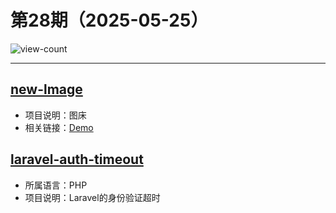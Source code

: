# 第28期（2025-05-25）

![view-count](https://count.getloli.com/@xiaoxuan6-weekly-20250525)

---
## [new-lmage](https://github.com/xiyewuqiu/new-lmage)
- 项目说明：图床
- 相关链接：[Demo](https://bed.djxs.xyz)

## [laravel-auth-timeout](https://github.com/juliomotol/laravel-auth-timeout)
- 所属语言：PHP
- 项目说明：Laravel的身份验证超时
